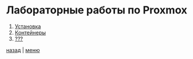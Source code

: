# Лабораторные работы по Proxmox

1. [Установка](./lab_1/REPORT.md)
2. [Контейнеры](./lab_2/REPORT.md)
2. [???](./lab_3/REPORT.md)

[назад](../PROXMOX.md) | [меню](../../README.md)
